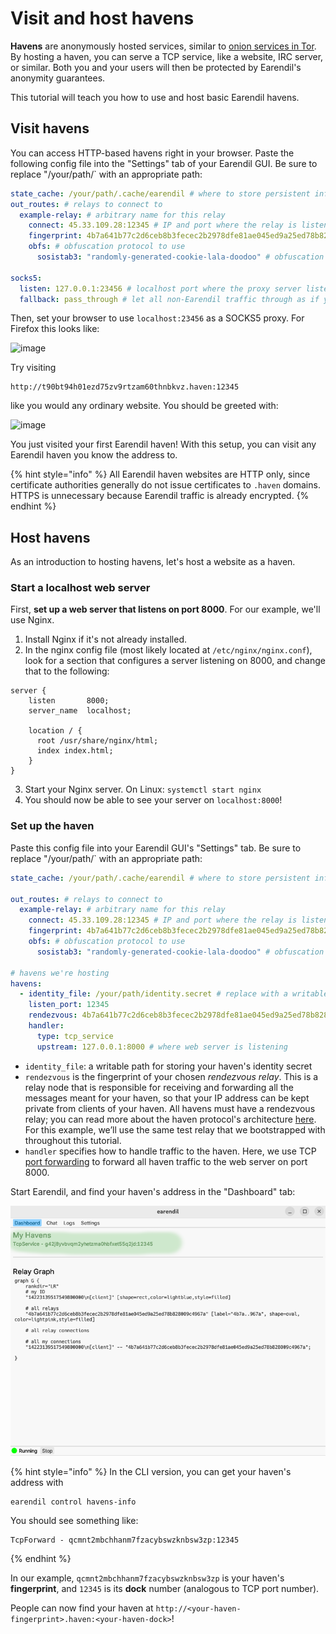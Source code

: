 # Visit and host havens

**Havens** are anonymously hosted services, similar to [onion services in Tor](https://community.torproject.org/onion-services/). By hosting a haven, you can serve a TCP service, like a website, IRC server, or similar. Both you and your users will then be protected by Earendil's anonymity guarantees.

This tutorial will teach you how to use and host basic Earendil havens.

## Visit havens

You can access HTTP-based havens right in your browser. Paste the following config file into the "Settings" tab of your Earendil GUI. Be sure to replace "/your/path/` with an appropriate path:

```yaml
state_cache: /your/path/.cache/earendil # where to store persistent information. Must be absolute path
out_routes: # relays to connect to
  example-relay: # arbitrary name for this relay
    connect: 45.33.109.28:12345 # IP and port where the relay is listening
    fingerprint: 4b7a641b77c2d6ceb8b3fecec2b2978dfe81ae045ed9a25ed78b828009c4967a # relay's long-term identity
    obfs: # obfuscation protocol to use
      sosistab3: "randomly-generated-cookie-lala-doodoo" # obfuscation secret, randomly generated by the relay

socks5:
  listen: 127.0.0.1:23456 # localhost port where the proxy server listens
  fallback: pass_through # let all non-Earendil traffic through as if you're not using Earendil. Requests to `google.com` will behave the same way as if you weren't connected to the Earendil proxy.
```

Then, set your browser to use `localhost:23456` as a SOCKS5 proxy. For Firefox this looks like:

![image](https://hackmd.io/\_uploads/SkLZ828Sp.png)

Try visiting

  ```!
  http://t90bt94h01ezd75zv9rtzam60thnbkvz.haven:12345
  ```

like you would any ordinary website. You should be greeted with:

![image](https://hackmd.io/\_uploads/rJMmF3LHT.png)

You just visited your first Earendil haven! With this setup, you can visit any Earendil haven you know the address to.

{% hint style="info" %}
All Earendil haven websites are HTTP only, since certificate authorities generally do not issue certificates to `.haven` domains. HTTPS is unnecessary because Earendil traffic is already encrypted.
{% endhint %}

## Host havens

As an introduction to hosting havens, let's host a website as a haven.

### Start a localhost web server

First, **set up a web server that listens on port 8000**. For our example, we'll use Nginx.

1. Install Nginx if it's not already installed.
2. In the nginx config file (most likely located at `/etc/nginx/nginx.conf`), look for a section that configures a server listening on 8000, and change that to the following:

```
server {
    listen       8000;
    server_name  localhost;

    location / {
      root /usr/share/nginx/html;
      index index.html;
    }
}
```

3. Start your Nginx server. On Linux: `systemctl start nginx`
4. You should now be able to see your server on `localhost:8000`!

### Set up the haven

Paste this config file into your Earendil GUI's "Settings" tab. Be sure to replace "/your/path/` with an appropriate path:

```yaml
state_cache: /your/path/.cache/earendil # where to store persistent information. Must be absolute path

out_routes: # relays to connect to
  example-relay: # arbitrary name for this relay
    connect: 45.33.109.28:12345 # IP and port where the relay is listening
    fingerprint: 4b7a641b77c2d6ceb8b3fecec2b2978dfe81ae045ed9a25ed78b828009c4967a # relay's long-term identity
    obfs: # obfuscation protocol to use
      sosistab3: "randomly-generated-cookie-lala-doodoo" # obfuscation secret, randomly generated by the relay

# havens we're hosting
havens:
  - identity_file: /your/path/identity.secret # replace with a writable path for storing this haven's identity secret
    listen_port: 12345
    rendezvous: 4b7a641b77c2d6ceb8b3fecec2b2978dfe81ae045ed9a25ed78b828009c4967a # relay chosen as our rendezvous point for onion-routing
    handler:
      type: tcp_service
      upstream: 127.0.0.1:8000 # where web server is listening
```

* `identity_file`: a writable path for storing your haven's identity secret
* `rendezvous` is the fingerprint of your chosen _rendezvous relay_. This is a relay node that is responsible for receiving and forwarding all the messages meant for your haven, so that your IP address can be kept private from clients of your haven. All havens must have a rendezvous relay; you can read more about the haven protocol's architecture [here](https://docs.earendil.network/wiki/protocols/haven-protocol). For this example, we’ll use the same test relay that we bootstrapped with throughout this tutorial.
* `handler` specifies how to handle traffic to the haven. Here, we use TCP [port forwarding](https://en.wikipedia.org/wiki/Port\_forwarding) to forward all haven traffic to the web server on port 8000.

Start Earendil, and find your haven's address in the "Dashboard" tab:

![](../.gitbook/assets/gui-tcp-haven.png)

{% hint style="info" %}
In the CLI version, you can get your haven's address with
```shell-session
earendil control havens-info
```

You should see something like:

```
TcpForward - qcmnt2mbchhanm7fzacybswzknbsw3zp:12345
```
{% endhint %}

In our example, `qcmnt2mbchhanm7fzacybswzknbsw3zp` is your haven's **fingerprint**, and `12345` is its **dock** number (analogous to TCP port number). 

People can now find your haven at `http://<your-haven-fingerprint>.haven:<your-haven-dock>`!
